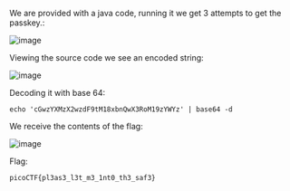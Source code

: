 We are provided with a java code, running it we get 3 attempts to get the passkey.:

![image](https://github.com/user-attachments/assets/da1ef046-4ec4-4c5c-8408-d36bce95010f)

Viewing the source code we see an encoded string:

![image](https://github.com/user-attachments/assets/65ae1f82-a912-4c73-b54e-2044d8285d0f)


Decoding it with base 64:
```
echo 'cGwzYXMzX2wzdF9tM18xbnQwX3RoM19zYWYz' | base64 -d
```

We receive the contents of the flag:

![image](https://github.com/user-attachments/assets/d60996e9-1d1c-43ec-bcab-6b50d6f07ee1)

Flag:

`picoCTF{pl3as3_l3t_m3_1nt0_th3_saf3}`
